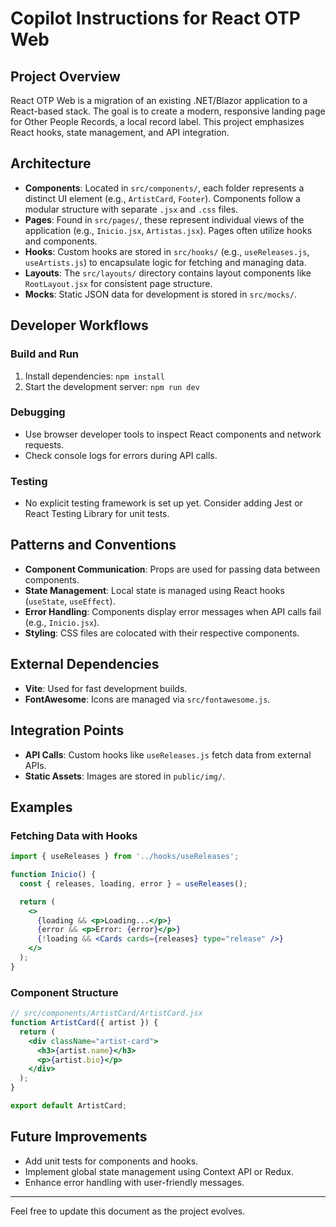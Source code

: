 # Copilot Instructions for React OTP Web

## Project Overview
React OTP Web is a migration of an existing .NET/Blazor application to a React-based stack. The goal is to create a modern, responsive landing page for Other People Records, a local record label. This project emphasizes React hooks, state management, and API integration.

## Architecture
- **Components**: Located in `src/components/`, each folder represents a distinct UI element (e.g., `ArtistCard`, `Footer`). Components follow a modular structure with separate `.jsx` and `.css` files.
- **Pages**: Found in `src/pages/`, these represent individual views of the application (e.g., `Inicio.jsx`, `Artistas.jsx`). Pages often utilize hooks and components.
- **Hooks**: Custom hooks are stored in `src/hooks/` (e.g., `useReleases.js`, `useArtists.js`) to encapsulate logic for fetching and managing data.
- **Layouts**: The `src/layouts/` directory contains layout components like `RootLayout.jsx` for consistent page structure.
- **Mocks**: Static JSON data for development is stored in `src/mocks/`.

## Developer Workflows
### Build and Run
1. Install dependencies: `npm install`
2. Start the development server: `npm run dev`

### Debugging
- Use browser developer tools to inspect React components and network requests.
- Check console logs for errors during API calls.

### Testing
- No explicit testing framework is set up yet. Consider adding Jest or React Testing Library for unit tests.

## Patterns and Conventions
- **Component Communication**: Props are used for passing data between components.
- **State Management**: Local state is managed using React hooks (`useState`, `useEffect`).
- **Error Handling**: Components display error messages when API calls fail (e.g., `Inicio.jsx`).
- **Styling**: CSS files are colocated with their respective components.

## External Dependencies
- **Vite**: Used for fast development builds.
- **FontAwesome**: Icons are managed via `src/fontawesome.js`.

## Integration Points
- **API Calls**: Custom hooks like `useReleases.js` fetch data from external APIs.
- **Static Assets**: Images are stored in `public/img/`.

## Examples
### Fetching Data with Hooks
```jsx
import { useReleases } from '../hooks/useReleases';

function Inicio() {
  const { releases, loading, error } = useReleases();

  return (
    <>
      {loading && <p>Loading...</p>}
      {error && <p>Error: {error}</p>}
      {!loading && <Cards cards={releases} type="release" />}
    </>
  );
}
```

### Component Structure
```jsx
// src/components/ArtistCard/ArtistCard.jsx
function ArtistCard({ artist }) {
  return (
    <div className="artist-card">
      <h3>{artist.name}</h3>
      <p>{artist.bio}</p>
    </div>
  );
}

export default ArtistCard;
```

## Future Improvements
- Add unit tests for components and hooks.
- Implement global state management using Context API or Redux.
- Enhance error handling with user-friendly messages.

---
Feel free to update this document as the project evolves.
